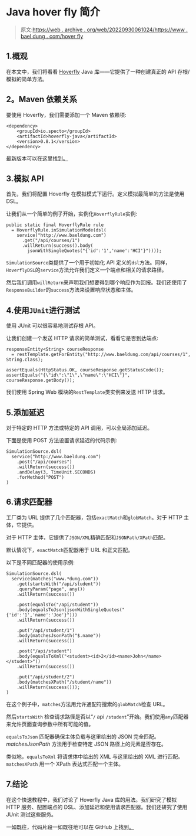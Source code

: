# Java hover fly 简介

> 原文:[https://web . archive . org/web/20220930061024/https://www . bael dung . com/hover fly](https://web.archive.org/web/20220930061024/https://www.baeldung.com/hoverfly)

## 1.概观

在本文中，我们将看看 [Hoverfly](https://web.archive.org/web/20220524034856/https://hoverfly.readthedocs.io/en/latest/) Java 库——它提供了一种创建真正的 API 存根/模拟的简单方法。

## **2。Maven 依赖关系**

要使用 Hoverfly，我们需要添加一个 Maven 依赖项:

```
<dependency>
    <groupId>io.specto</groupId>
    <artifactId>hoverfly-java</artifactId>
    <version>0.8.1</version>
</dependency>
```

最新版本可以在这里找到[。](https://web.archive.org/web/20220524034856/https://search.maven.org/classic/#search%7Cga%7C1%7Cg%3A%22io.specto%22%20AND%20a%3A%22hoverfly-java%22)

## 3.模拟 API

首先，我们将配置 Hoverfly 在模拟模式下运行。定义模拟最简单的方法是使用 DSL。

让我们从一个简单的例子开始，实例化`HoverflyRule`实例:

```
public static final HoverflyRule rule
  = HoverflyRule.inSimulationMode(dsl(
    service("http://www.baeldung.com")
      .get("/api/courses/1")
      .willReturn(success().body(
        jsonWithSingleQuotes("{'id':'1','name':'HCI'}"))));
```

`SimulationSource`类提供了一个用于初始化 API 定义的`dsl`方法。同样，`HoverflyDSL`的`service`方法允许我们定义一个端点和相关的请求路径。

然后我们调用`willReturn`来声明我们想要得到哪个响应作为回报。我们还使用了`ResponseBuilder`的`success`方法来设置响应状态和主体。

## 4.使用`JUnit`进行测试

使用 JUnit 可以很容易地测试存根 API。

让我们创建一个发送 HTTP 请求的简单测试，看看它是否到达端点:

```
responseEntity<String> courseResponse
  = restTemplate.getForEntity("http://www.baeldung.com/api/courses/1", String.class);

assertEquals(HttpStatus.OK, courseResponse.getStatusCode());
assertEquals("{\"id\":\"1\",\"name\":\"HCI\"}", courseResponse.getBody());
```

我们使用 Spring Web 模块的`RestTemplate`类实例来发送 HTTP 请求。

## 5.添加延迟

对于特定的 HTTP 方法或特定的 API 调用，可以全局添加延迟。

下面是使用 POST 方法设置请求延迟的代码示例:

```
SimulationSource.dsl(
  service("http://www.baeldung.com")
    .post("/api/courses")
    .willReturn(success())
    .andDelay(3, TimeUnit.SECONDS)
    .forMethod("POST")
)
```

## 6.请求匹配器

工厂类为 URL 提供了几个匹配器，包括`exactMatch`和`globMatch`。对于 HTTP 主体，它提供。

对于 HTTP 主体，它提供了`JSON/XML`精确匹配和`JSONPath/XPath`匹配。

默认情况下，`exactMatch`匹配器用于 URL 和正文匹配。

以下是不同匹配器的使用示例:

```
SimulationSource.dsl(
  service(matches("www.*dung.com"))
    .get(startsWith("/api/student")) 
    .queryParam("page", any()) 
    .willReturn(success())

    .post(equalsTo("/api/student"))
    .body(equalsToJson(jsonWithSingleQuotes("{'id':'1','name':'Joe'}")))
    .willReturn(success())

    .put("/api/student/1")
    .body(matchesJsonPath("$.name")) 
    .willReturn(success())

    .post("/api/student")
    .body(equalsToXml("<student><id>2</id><name>John</name></student>"))
    .willReturn(success())

    .put("/api/student/2")
    .body(matchesXPath("/student/name")) 
    .willReturn(success()));
)
```

在这个例子中，`matches`方法用允许通配符搜索的`globMatch`检查 URL。

然后`startsWith` 检查请求路径是否以“`/` api `/student`”开始。我们使用`any`匹配器来允许页面查询参数中所有可能的值。

`equalsToJson` 匹配器确保主体负载与这里给出的 JSON 完全匹配。 *matchesJsonPath* 方法用于检查特定 JSON 路径上的元素是否存在。

类似地，`equalsToXml` 将请求体中给出的 XML 与这里给出的 XML 进行匹配。`matchesXPath` 用一个 XPath 表达式匹配一个主体。

## 7.结论

在这个快速教程中，我们讨论了 Hoverfly Java 库的用法。我们研究了模拟 HTTP 服务、配置端点的 DSL、添加延迟和使用请求匹配器。我们还研究了使用 JUnit 测试这些服务。

一如既往，代码片段一如既往地可以在 GitHub 上找到[。](https://web.archive.org/web/20220524034856/https://github.com/eugenp/tutorials/tree/master/libraries-testing)